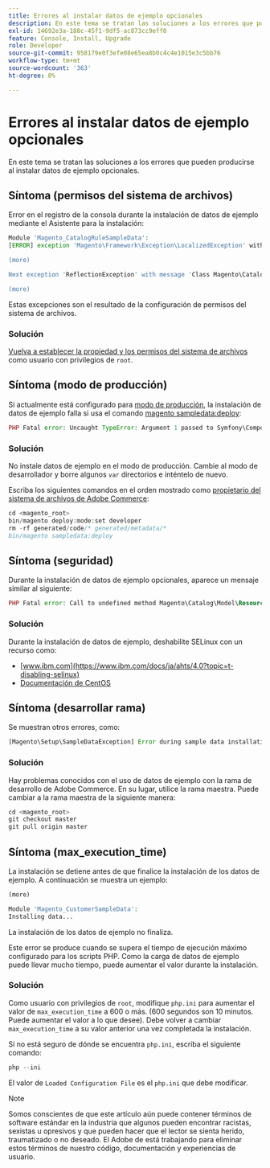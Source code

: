 ```yaml
---
title: Errores al instalar datos de ejemplo opcionales
description: En este tema se tratan las soluciones a los errores que pueden producirse al instalar datos de ejemplo opcionales.
exl-id: 14692e3a-188c-45f1-9df5-ac873cc9eff0
feature: Console, Install, Upgrade
role: Developer
source-git-commit: 958179e0f3efe08e65ea8b0c4c4e1015e3c5bb76
workflow-type: tm+mt
source-wordcount: '363'
ht-degree: 0%

---
```


# Errores al instalar datos de ejemplo opcionales

En este tema se tratan las soluciones a los errores que pueden producirse al instalar datos de ejemplo opcionales.

## Síntoma (permisos del sistema de archivos)

Error en el registro de la consola durante la instalación de datos de ejemplo mediante el Asistente para la instalación:

```php
Module 'Magento_CatalogRuleSampleData':
[ERROR] exception 'Magento\Framework\Exception\LocalizedException' with message 'Can't create directory /var/www/html/magento2/generated/code/Magento/CatalogRule/Model/.' in /var/www/html/magento2/lib/internal/Magento/Framework/Code/Generator.php:103

(more)

Next exception 'ReflectionException' with message 'Class Magento\CatalogRule\Model\RuleFactory does not exist' in /var/www/html/magento2/lib/internal/Magento/Framework/Code/Reader/ClassReader.php:29

(more)
```

Estas excepciones son el resultado de la configuración de permisos del sistema de archivos.

### Solución

[Vuelva a establecer la propiedad y los permisos del sistema de archivos](https://experienceleague.adobe.com/docs/commerce-operations/configuration-guide/deployment/file-system-permissions.html?lang=es) como usuario con privilegios de `root`.

## Síntoma (modo de producción)

Si actualmente está configurado para [modo de producción](https://experienceleague.adobe.com/docs/commerce-operations/configuration-guide/setup/application-modes.html?lang=es), la instalación de datos de ejemplo falla si usa el comando [magento sampledata:deploy](https://experienceleague.adobe.com/docs/commerce-operations/installation-guide/next-steps/sample-data/composer-packages.html?lang=es):

```php
PHP Fatal error: Uncaught TypeError: Argument 1 passed to Symfony\Component\Console\Input\ArrayInput::__construct() must be of the type array, object given, called in /<path>/vendor/magento/framework/ObjectManager/Factory/AbstractFactory.php on line 97 and defined in /<path>/vendor/symfony/console/Symfony/Component/Console/Input/ArrayInput.php:37
```

### Solución

No instale datos de ejemplo en el modo de producción. Cambie al modo de desarrollador y borre algunos `var` directorios e inténtelo de nuevo.

Escriba los siguientes comandos en el orden mostrado como [propietario del sistema de archivos de Adobe Commerce](https://experienceleague.adobe.com/docs/commerce-operations/installation-guide/prerequisites/file-system/overview.html?lang=es):

```php
cd <magento_root>
bin/magento deploy:mode:set developer
rm -rf generated/code/* generated/metadata/*
bin/magento sampledata:deploy
```

## Síntoma (seguridad)

Durante la instalación de datos de ejemplo opcionales, aparece un mensaje similar al siguiente:

```php
PHP Fatal error: Call to undefined method Magento\Catalog\Model\Resource\Product\Interceptor::getWriteConnection() in /var/www/magento2/app/code/Magento/SampleData/Module/Catalog/Setup/Product/Gallery.php on line 144
```

### Solución

Durante la instalación de datos de ejemplo, deshabilite SELinux con un recurso como:

* [www.ibm.com](https://www.ibm.com/docs/ja/ahts/4.0?topic=t-disabling-selinux)
* [Documentación de CentOS](https://docs.centos.org/en-US/docs/)

## Síntoma (desarrollar rama)

Se muestran otros errores, como:

```php
[Magento\Setup\SampleDataException] Error during sample data installation: Class Magento\Sales\Model\Service\OrderFactory does not exist
```

### Solución

Hay problemas conocidos con el uso de datos de ejemplo con la rama de desarrollo de Adobe Commerce. En su lugar, utilice la rama maestra. Puede cambiar a la rama maestra de la siguiente manera:

```php
cd <magento_root>
git checkout master
git pull origin master
```

## Síntoma (max_execution_time)

La instalación se detiene antes de que finalice la instalación de los datos de ejemplo. A continuación se muestra un ejemplo:

```php
(more)

Module 'Magento_CustomerSampleData':
Installing data...
```

La instalación de los datos de ejemplo no finaliza.

Este error se produce cuando se supera el tiempo de ejecución máximo configurado para los scripts PHP. Como la carga de datos de ejemplo puede llevar mucho tiempo, puede aumentar el valor durante la instalación.

### Solución

Como usuario con privilegios de `root`, modifique `php.ini` para aumentar el valor de `max_execution_time` a 600 o más. (600 segundos son 10 minutos. Puede aumentar el valor a lo que desee). Debe volver a cambiar `max_execution_time` a su valor anterior una vez completada la instalación.

Si no está seguro de dónde se encuentra `php.ini`, escriba el siguiente comando:

```php
php --ini
```

El valor de `Loaded Configuration File` es el `php.ini` que debe modificar.

>[!NOTE]
>
>Somos conscientes de que este artículo aún puede contener términos de software estándar en la industria que algunos pueden encontrar racistas, sexistas u opresivos y que pueden hacer que el lector se sienta herido, traumatizado o no deseado. El Adobe de está trabajando para eliminar estos términos de nuestro código, documentación y experiencias de usuario.
